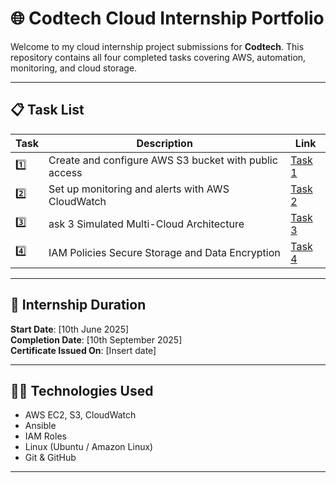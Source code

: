 # 🌐 Codtech Cloud Internship Portfolio

Welcome to my cloud internship project submissions for **Codtech**. This repository contains all four completed tasks covering AWS, automation, monitoring, and cloud storage.

---

## 📋 Task List

| Task | Description | Link |
|------|-------------|------|
| 1️⃣  | Create and configure AWS S3 bucket with public access | [Task 1](Task_1_AWS_S3_Cloud_Storage_Setup.pdf) |
| 2️⃣  | Set up monitoring and alerts with AWS CloudWatch | [Task 2](Task_2_AWS_CloudWatch_Monitoring_and_Alerting.pdf) |
| 3️⃣  | ask 3 Simulated Multi-Cloud Architecture | [Task 3](Task_3_Simulated_Multi-Cloud_Architecture.pdf) |
| 4️⃣  | IAM Policies Secure Storage and Data Encryption | [Task 4](Task_4_IAM_Policies_Secure_Storage_and_Data_Encryption.pdf) |

---

## 📅 Internship Duration
**Start Date**: [10th June 2025]  
**Completion Date**: [10th September 2025]  
**Certificate Issued On**: [Insert date]

---

## 👨‍💻 Technologies Used
- AWS EC2, S3, CloudWatch
- Ansible
- IAM Roles
- Linux (Ubuntu / Amazon Linux)
- Git & GitHub

---
